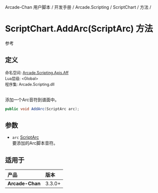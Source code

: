 Arcade-Chan 用户脚本 / 开发手册 / Arcade.Scripting / ScriptChart / 方法 /
# ScriptChart.AddArc(ScriptArc) 方法
参考

## 定义
<div style="font-size: 90%;">
命名空间: <a href="README.md">Arcade.Scripting.Apis.Aff</a><br />
Lua层级: &lt;Global&gt;<br />
程序集: Arcade.Scripting.dll
</div><br />

添加一个Arc音符到谱面中。

```csharp
public void AddArc(ScriptArc arc);
```

## 参数
- ``arc`` [ScriptArc](ScriptArc.md)  
  要添加的Arc脚本音符。

## 适用于
| 产品 | 版本 |
|:----|:----|
| **Arcade-Chan** | 3.3.0+ |